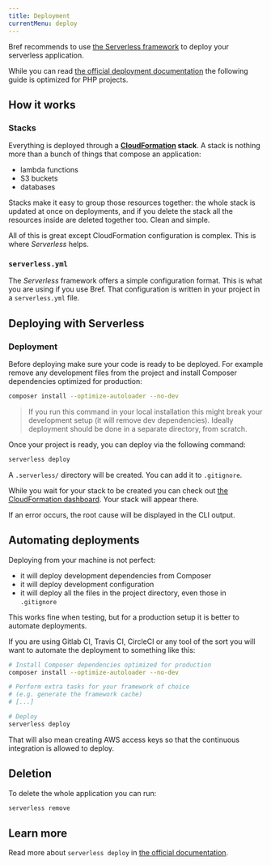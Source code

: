 ```yaml
---
title: Deployment
currentMenu: deploy
---
```


Bref recommends to use [the Serverless framework](https://serverless.com/) to deploy your serverless application.

While you can read [the official deployment documentation](https://serverless.com/framework/docs/providers/aws/guide/deploying/) the following guide is optimized for PHP projects.

## How it works

### Stacks

Everything is deployed through a **[CloudFormation](https://aws.amazon.com/cloudformation/) stack**. A stack is nothing more than a bunch of things that compose an application:

- lambda functions
- S3 buckets
- databases

Stacks make it easy to group those resources together: the whole stack is updated at once on deployments, and if you delete the stack all the resources inside are deleted together too. Clean and simple.

All of this is great except CloudFormation configuration is complex. This is where *Serverless* helps.

### `serverless.yml`

The *Serverless* framework offers a simple configuration format. This is what you are using if you use Bref. That configuration is written in your project in a `serverless.yml` file.

## Deploying with Serverless

### Deployment

Before deploying make sure your code is ready to be deployed. For example remove any development files from the project and install Composer dependencies optimized for production:

```bash
composer install --optimize-autoloader --no-dev
```

> If you run this command in your local installation this might break your development setup (it will remove dev dependencies). Ideally deployment should be done in a separate directory, from scratch.

Once your project is ready, you can deploy via the following command:

```bash
serverless deploy
```

A `.serverless/` directory will be created. You can add it to `.gitignore`.

While you wait for your stack to be created you can check out [the CloudFormation dashboard](https://console.aws.amazon.com/cloudformation/home). Your stack will appear there.

If an error occurs, the root cause will be displayed in the CLI output.

## Automating deployments

Deploying from your machine is not perfect:

- it will deploy development dependencies from Composer
- it will deploy development configuration
- it will deploy all the files in the project directory, even those in `.gitignore`

This works fine when testing, but for a production setup it is better to automate deployments.

If you are using Gitlab CI, Travis CI, CircleCI or any tool of the sort you will want to automate the deployment to something like this:

```bash
# Install Composer dependencies optimized for production
composer install --optimize-autoloader --no-dev

# Perform extra tasks for your framework of choice
# (e.g. generate the framework cache)
# [...]

# Deploy
serverless deploy
```

That will also mean creating AWS access keys so that the continuous integration is allowed to deploy.

## Deletion

To delete the whole application you can run:

```bash
serverless remove
```

## Learn more

Read more about `serverless deploy` in [the official documentation](https://serverless.com/framework/docs/providers/aws/guide/deploying/).
